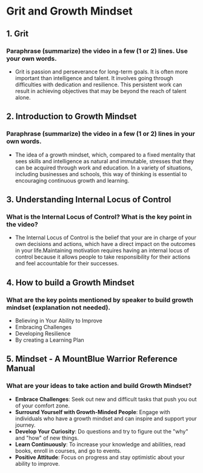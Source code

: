 # Grit and Growth Mindset

## 1. Grit
### Paraphrase (summarize) the video in a few (1 or 2) lines. Use your own words.
- Grit is passion and perseverance for long-term goals. It is often more important than intelligence and talent. It involves going through difficulties with dedication and resilience. This persistent work can result in achieving objectives that may be beyond the reach of talent alone.

## 2. Introduction to Growth Mindset
### Paraphrase (summarize) the video in a few (1 or 2) lines in your own words.
- The idea of a growth mindset, which, compared to a fixed mentality that sees skills and intelligence as natural and immutable, stresses that they can be acquired through work and education. In a variety of situations, including businesses and schools, this way of thinking is essential to encouraging continuous growth and learning.

## 3. Understanding Internal Locus of Control
### What is the Internal Locus of Control? What is the key point in the video?
- The Internal Locus of Control is the belief that your are in charge of your own decisions and actions, which have a direct impact on the outcomes in your life.Maintaining motivation requires having an internal locus of control because it allows people to take responsibility for their actions and feel accountable for their successes.

## 4. How to build a Growth Mindset
### What are the key points mentioned by speaker to build growth mindset (explanation not needed).
- Believing in Your Ability to Improve
- Embracing Challenges
- Developing Resilience
- By creating a Learning Plan

## 5. Mindset - A MountBlue Warrior Reference Manual
### What are your ideas to take action and build Growth Mindset?
- **Embrace Challenges**: Seek out new and difficult tasks that push you out of your comfort zone.
- **Surround Yourself with Growth-Minded People**: Engage with individuals who have a growth mindset and can inspire and support your journey.
- **Develop Your Curiosity**: Do questions and try to figure out the "why" and "how" of new things.
- **Learn Continuously**: To increase your knowledge and abilities, read books, enroll in courses, and go to events.
- **Positive Attitude**: Focus on progress and stay optimistic about your ability to improve.
